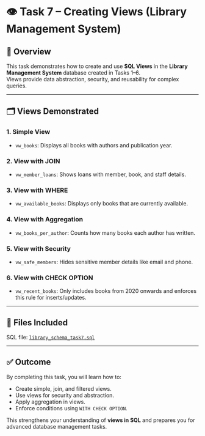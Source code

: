 # 👁️ Task 7 – Creating Views (Library Management System)

## 📌 Overview
This task demonstrates how to create and use **SQL Views** in the **Library Management System** database created in Tasks 1–6.  
Views provide data abstraction, security, and reusability for complex queries.  

---

## 🗂️ Views Demonstrated

### 1. Simple View  
- `vw_books`: Displays all books with authors and publication year.  

### 2. View with JOIN  
- `vw_member_loans`: Shows loans with member, book, and staff details.  

### 3. View with WHERE  
- `vw_available_books`: Displays only books that are currently available.  

### 4. View with Aggregation  
- `vw_books_per_author`: Counts how many books each author has written.  

### 5. View with Security  
- `vw_safe_members`: Hides sensitive member details like email and phone.  

### 6. View with CHECK OPTION  
- `vw_recent_books`: Only includes books from 2020 onwards and enforces this rule for inserts/updates.  

---

## 📂 Files Included
SQL file: [`library_schema_task7.sql`](library_schema_task7.sql)

---

## ✅ Outcome
By completing this task, you will learn how to:  
- Create simple, join, and filtered views.  
- Use views for security and abstraction.  
- Apply aggregation in views.  
- Enforce conditions using `WITH CHECK OPTION`.  

This strengthens your understanding of **views in SQL** and prepares you for advanced database management tasks.  
